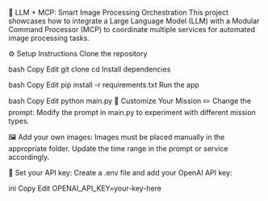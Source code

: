 🚀 LLM + MCP: Smart Image Processing Orchestration
This project showcases how to integrate a Large Language Model (LLM) with a Modular Command Processor (MCP) to coordinate multiple services for automated image processing tasks.

⚙️ Setup Instructions
Clone the repository

bash
Copy
Edit
git clone <your-repo-url>
cd <your-repo-folder>
Install dependencies

bash
Copy
Edit
pip install -r requirements.txt
Run the app

bash
Copy
Edit
python main.py
🧠 Customize Your Mission
✏️ Change the prompt:
Modify the prompt in main.py to experiment with different mission types.

🖼️ Add your own images:
Images must be placed manually in the appropriate folder. Update the time range in the prompt or service accordingly.

🔐 Set your API key:
Create a .env file and add your OpenAI API key:

ini
Copy
Edit
OPENAI_API_KEY=your-key-here
